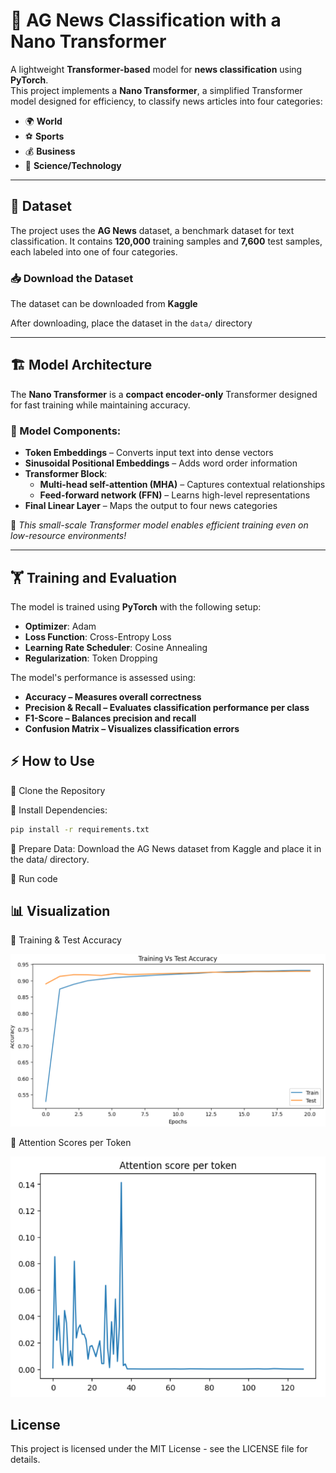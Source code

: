 # 🚀 AG News Classification with a Nano Transformer  

A lightweight **Transformer-based** model for **news classification** using **PyTorch**.  
This project implements a **Nano Transformer**, a simplified Transformer model designed for efficiency, to classify news articles into four categories:  

- 🌍 **World**  
- ⚽ **Sports**  
- 💰 **Business**  
- 🔬 **Science/Technology**  

---

## 📂 Dataset  

The project uses the **AG News** dataset, a benchmark dataset for text classification. It contains **120,000** training samples and **7,600** test samples, each labeled into one of four categories.  

### 📥 Download the Dataset  

The dataset can be downloaded from **Kaggle**  

After downloading, place the dataset in the `data/` directory


---

## 🏗️ Model Architecture  

The **Nano Transformer** is a **compact encoder-only** Transformer designed for fast training while maintaining accuracy.  

### 🔧 Model Components:  

- **Token Embeddings** – Converts input text into dense vectors  
- **Sinusoidal Positional Embeddings** – Adds word order information  
- **Transformer Block**:  
  - **Multi-head self-attention (MHA)** – Captures contextual relationships  
  - **Feed-forward network (FFN)** – Learns high-level representations  
- **Final Linear Layer** – Maps the output to four news categories  

📌 *This small-scale Transformer model enables efficient training even on low-resource environments!*  

---

## 🏋️ Training and Evaluation

The model is trained using **PyTorch** with the following setup:  

- **Optimizer**: Adam  
- **Loss Function**: Cross-Entropy Loss  
- **Learning Rate Scheduler**: Cosine Annealing  
- **Regularization**: Token Dropping  

The model's performance is assessed using:  

- **Accuracy – Measures overall correctness**  
- **Precision & Recall – Evaluates classification performance per class**  
- **F1-Score – Balances precision and recall** 
- **Confusion Matrix – Visualizes classification errors**

## ⚡ How to Use

🔹 Clone the Repository

🔹 Install Dependencies:
```bash
pip install -r requirements.txt
```

🔹 Prepare Data:
Download the AG News dataset from Kaggle and place it in the data/ directory.

🔹 Run code


## 📊 Visualization



🔹 Training & Test Accuracy

  ![Training & Test Accuracy](Training&TestAccuracy.png)



🔹 Attention Scores per Token

  ![Attention Scores per Token](AttentionScoresperToken.png)



## License

This project is licensed under the MIT License - see the LICENSE file for details.

